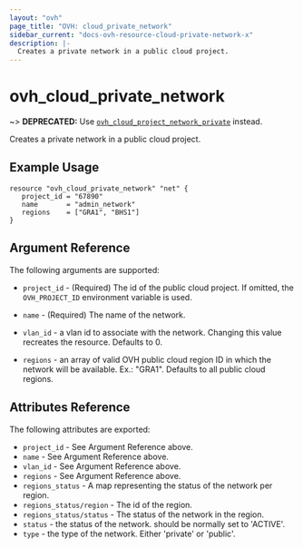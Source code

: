 ```yaml
---
layout: "ovh"
page_title: "OVH: cloud_private_network"
sidebar_current: "docs-ovh-resource-cloud-private-network-x"
description: |-
  Creates a private network in a public cloud project.
---
```


# ovh_cloud_private_network

~> __DEPRECATED:__ Use [`ovh_cloud_project_network_private`](./cloud_project_network_private.html) instead.

Creates a private network in a public cloud project.

## Example Usage

```hcl
resource "ovh_cloud_private_network" "net" {
   project_id = "67890"
   name       = "admin_network"
   regions    = ["GRA1", "BHS1"]
}
```

## Argument Reference

The following arguments are supported:

* `project_id` - (Required) The id of the public cloud project. If omitted,
    the `OVH_PROJECT_ID` environment variable is used.

* `name` - (Required) The name of the network.

* `vlan_id` - a vlan id to associate with the network.
   Changing this value recreates the resource. Defaults to 0.

* `regions` - an array of valid OVH public cloud region ID in which the network
   will be available. Ex.: "GRA1". Defaults to all public cloud regions.

## Attributes Reference

The following attributes are exported:

* `project_id` - See Argument Reference above.
* `name` - See Argument Reference above.
* `vlan_id` - See Argument Reference above.
* `regions` - See Argument Reference above.
* `regions_status` - A map representing the status of the network per region.
* `regions_status/region` - The id of the region.
* `regions_status/status` - The status of the network in the region.
* `status` - the status of the network. should be normally set to 'ACTIVE'.
* `type` - the type of the network. Either 'private' or 'public'. 
